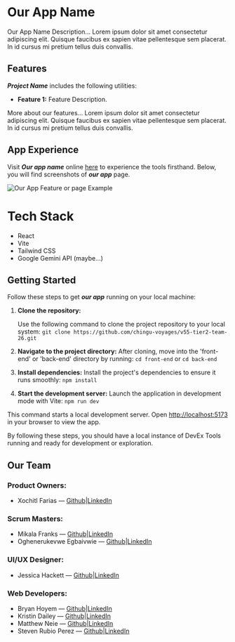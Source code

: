 # Our App Name

Our App Name Description... Lorem ipsum dolor sit amet consectetur adipiscing elit. Quisque faucibus ex sapien vitae pellentesque sem placerat. In id cursus mi pretium tellus duis convallis. 

## Features

***Project Name*** includes the following utilities:

- **Feature 1:** Feature Description.

More about our features... Lorem ipsum dolor sit amet consectetur adipiscing elit. Quisque faucibus ex sapien vitae pellentesque sem placerat. In id cursus mi pretium tellus duis convallis. 

## App Experience

Visit ***Our app name*** online [here](https://github.com/chingu-voyages/v55-tier2-team-26) to experience the tools firsthand. Below, you will find screenshots of ***our app*** page.

![Our App Feature or page Example ](https://media.tenor.com/sbfBfp3FeY8AAAAj/oia-uia.gif)

# Tech Stack

- React
- Vite
- Tailwind CSS
- Google Gemini API (maybe...)

## Getting Started

Follow these steps to get ***our app*** running on your local machine:

1. **Clone the repository:**

   Use the following command to clone the project repository to your local system: 
   `git clone https://github.com/chingu-voyages/v55-tier2-team-26.git` 
   
2. **Navigate to the project directory:**
After cloning, move into the 'front-end' or 'back-end' directory by running: `cd front-end` or `cd back-end`

3. **Install dependencies:**
Install the project's dependencies to ensure it runs smoothly: `npm install`

4. **Start the development server:**
Launch the application in development mode with Vite: `npm run dev`  

This command starts a local development server. Open [http://localhost:5173](http://localhost:5173) in your browser to view the app.

By following these steps, you should have a local instance of DevEx Tools running and ready for development or exploration.

## Our Team

### Product Owners:
- Xochitl Farias — [Github](https://github.com/xochfa)|[LinkedIn](https://www.linkedin.com/in/xfarias-scrum-master/)

### Scrum Masters:
- Mikala Franks — [Github](https://github.com/mikalafranks)|[LinkedIn](https://www.linkedin.com/in/mikala-franks-8b21b52a3/)
- Oghenerukevwe Egbaivwie — [Github](https://github.com/Ruky-Ericson)|[LinkedIn](https://www.linkedin.com/in/oghenerukevwe-egbaivwie/)

### UI/UX Designer: 
- Jessica Hackett — [Github](https://github.com/mooglemoxie0018)|[LinkedIn](https://www.linkedin.com/in/jessica-hackett-6725a4325/)

### Web Developers: 
- Bryan Hoyem — [Github](https://github.com/bhoyem)|[LinkedIn](https://www.linkedin.com/in/bryanhoyem/)
- Kristin Dailey — [Github](https://github.com/kristindailey)|[LinkedIn](https://linkedin.com/in/kristin-dailey/)
- Matthew Neie — [Github](https://github.com/MatthewNeie)|[LinkedIn](https://www.linkedin.com/in/matthew-neie/)
- Steven Rubio Perez — [Github](https://github.com/Stevensauro?tab=repositories)|[LinkedIn](https://www.linkedin.com/in/steverp/)

